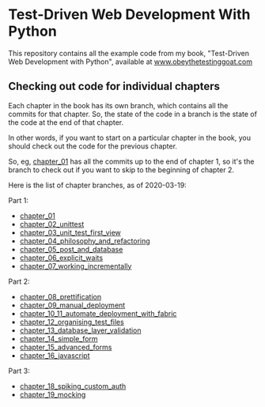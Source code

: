 # Test-Driven Web Development With Python

This repository contains all the example code from my book, "Test-Driven Web Development with Python", available at www.obeythetestinggoat.com

## Checking out code for individual chapters

Each chapter in the book has its own branch, which contains all the commits for that chapter. So, the state of the code in a branch is the state of the code at the end of that chapter.

In other words, if you want to start on a particular chapter in the book, you should check out the code for the previous chapter.

So, eg, [chapter_01](https://github.com/AjanShrestha/TDD-web-with-python/tree/chapter_01) has all the commits up to the end of chapter 1, so it's the branch to check out if you want to skip to the beginning of chapter 2.

Here is the list of chapter branches, as of 2020-03-19:

Part 1:

- [chapter_01](https://github.com/AjanShrestha/TDD-web-with-python/tree/chapter_01)
- [chapter_02_unittest](https://github.com/AjanShrestha/TDD-web-with-python/tree/chapter_02_unittest)
- [chapter_03_unit_test_first_view](https://github.com/AjanShrestha/TDD-web-with-python/tree/chapter_03_unit_test_first_view)
- [chapter_04_philosophy_and_refactoring](https://github.com/AjanShrestha/TDD-web-with-python/tree/chapter_04_philosophy_and_refactoring)
- [chapter_05_post_and_database](https://github.com/AjanShrestha/TDD-web-with-python/tree/chapter_05_post_and_database)
- [chapter_06_explicit_waits](https://github.com/AjanShrestha/TDD-web-with-python/tree/chapter_06_explicit_waits)
- [chapter_07_working_incrementally](https://github.com/AjanShrestha/TDD-web-with-python/tree/chapter_07_working_incrementally)

Part 2:

- [chapter_08_prettification](https://github.com/AjanShrestha/TDD-web-with-python/tree/chapter_08_prettification)
- [chapter_09_manual_deployment](https://github.com/AjanShrestha/TDD-web-with-python/tree/chapter_09_manual_deployment)
- [chapter_10_11_automate_deployment_with_fabric](https://github.com/AjanShrestha/TDD-web-with-python/tree/chapter_10_11_automate_deployment_with_fabric)
- [chapter_12_organising_test_files](https://github.com/AjanShrestha/TDD-web-with-python/tree/chapter_12_organising_test_files)
- [chapter_13_database_layer_validation](https://github.com/AjanShrestha/TDD-web-with-python/tree/chapter_13_database_layer_validation)
- [chapter_14_simple_form](https://github.com/AjanShrestha/TDD-web-with-python/tree/chapter_14_simple_form)
- [chapter_15_advanced_forms](https://github.com/AjanShrestha/TDD-web-with-python/tree/chapter_15_advanced_forms)
- [chapter_16_javascript](https://github.com/AjanShrestha/TDD-web-with-python/tree/chapter_16_javascript)

Part 3:

- [chapter_18_spiking_custom_auth](https://github.com/AjanShrestha/TDD-web-with-python/tree/chapter_18_spiking_custom_auth)
- [chapter_19_mocking](https://github.com/AjanShrestha/TDD-web-with-python/tree/chapter_19_mocking)
